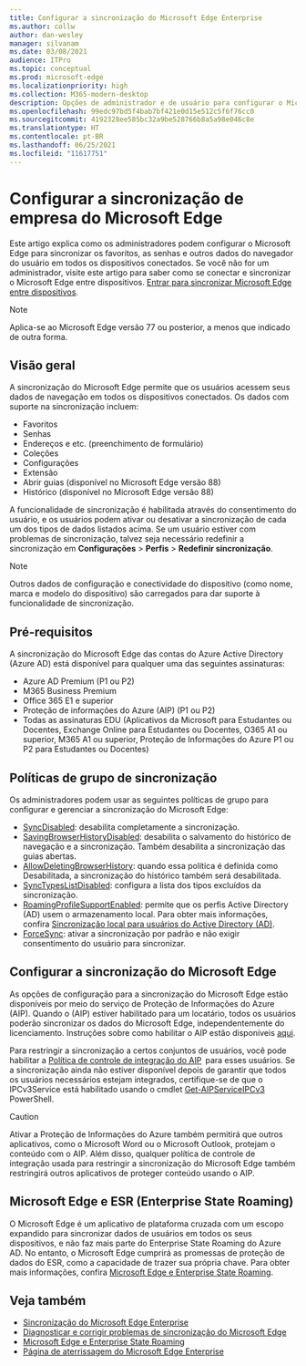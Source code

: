 ```yaml
---
title: Configurar a sincronização do Microsoft Edge Enterprise
ms.author: collw
author: dan-wesley
manager: silvanam
ms.date: 03/08/2021
audience: ITPro
ms.topic: conceptual
ms.prod: microsoft-edge
ms.localizationpriority: high
ms.collection: M365-modern-desktop
description: Opções de administrador e de usuário para configurar o Microsoft Edge para sincronizar os favoritos, senhas e outros dados do navegador.
ms.openlocfilehash: 99edc97bd5f4bab7bf421e0d15e512c5f6f76cc0
ms.sourcegitcommit: 4192328ee585bc32a9be528766b8a5a98e046c8e
ms.translationtype: HT
ms.contentlocale: pt-BR
ms.lasthandoff: 06/25/2021
ms.locfileid: "11617751"
---
```

# <a name="configure-microsoft-edge-enterprise-sync"></a>Configurar a sincronização de empresa do Microsoft Edge

Este artigo explica como os administradores podem configurar o Microsoft Edge para sincronizar os favoritos, as senhas e outros dados do navegador do usuário em todos os dispositivos conectados. Se você não for um administrador, visite este artigo para saber como se conectar e sincronizar o Microsoft Edge entre dispositivos. [Entrar para sincronizar Microsoft Edge entre dispositivos](https://support.microsoft.com/microsoft-edge/sign-in-to-sync-microsoft-edge-across-devices-e6ffa79b-ed52-aa32-47e2-5d5597fe4674).

> [!NOTE]
> Aplica-se ao Microsoft Edge versão 77 ou posterior, a menos que indicado de outra forma.

## <a name="overview"></a>Visão geral

A sincronização do Microsoft Edge permite que os usuários acessem seus dados de navegação em todos os dispositivos conectados. Os dados com suporte na sincronização incluem:

- Favoritos
- Senhas
- Endereços e etc. (preenchimento de formulário)
- Coleções
- Configurações
- Extensão
- Abrir guias (disponível no Microsoft Edge versão 88)
- Histórico (disponível no Microsoft Edge versão 88)

A funcionalidade de sincronização é habilitada através do consentimento do usuário, e os usuários podem ativar ou desativar a sincronização de cada um dos tipos de dados listados acima. Se um usuário estiver com problemas de sincronização, talvez seja necessário redefinir a sincronização em **Configurações** > **Perfis** > **Redefinir sincronização**.

> [!NOTE]
> Outros dados de configuração e conectividade do dispositivo (como nome, marca e modelo do dispositivo) são carregados para dar suporte à funcionalidade de sincronização.

## <a name="prerequisites"></a>Pré-requisitos

A sincronização do Microsoft Edge das contas do Azure Active Directory (Azure AD) está disponível para qualquer uma das seguintes assinaturas:

- Azure AD Premium (P1 ou P2)
- M365 Business Premium
- Office 365 E1 e superior
- Proteção de informações do Azure (AIP) (P1 ou P2)
- Todas as assinaturas EDU (Aplicativos da Microsoft para Estudantes ou Docentes, Exchange Online para Estudantes ou Docentes, O365 A1 ou superior, M365 A1 ou superior, Proteção de Informações do Azure P1 ou P2 para Estudantes ou Docentes)

## <a name="sync-group-policies"></a>Políticas de grupo de sincronização

Os administradores podem usar as seguintes políticas de grupo para configurar e gerenciar a sincronização do Microsoft Edge:

- [SyncDisabled](./microsoft-edge-policies.md#syncdisabled): desabilita completamente a sincronização.
- [SavingBrowserHistoryDisabled](./microsoft-edge-policies.md#savingbrowserhistorydisabled): desabilita o salvamento do histórico de navegação e a sincronização. Também desabilita a sincronização das guias abertas.
- [AllowDeletingBrowserHistory](./microsoft-edge-policies.md#allowdeletingbrowserhistory): quando essa política é definida como Desabilitada, a sincronização do histórico também será desabilitada.
- [SyncTypesListDisabled](./microsoft-edge-policies.md#synctypeslistdisabled): configura a lista dos tipos excluídos da sincronização.
- [RoamingProfileSupportEnabled](./microsoft-edge-policies.md#roamingprofilesupportenabled): permite que os perfis Active Directory (AD) usem o armazenamento local. Para obter mais informações, confira [Sincronização local para usuários do Active Directory (AD)](./microsoft-edge-on-premises-sync.md).
- [ForceSync](/deployedge/microsoft-edge-policies#forcesync): ativar a sincronização por padrão e não exigir consentimento do usuário para sincronizar.  

## <a name="configure-microsoft-edge-sync"></a>Configurar a sincronização do Microsoft Edge

As opções de configuração para a sincronização do Microsoft Edge estão disponíveis por meio do serviço de Proteção de Informações do Azure (AIP). Quando o (AIP) estiver habilitado para um locatário, todos os usuários poderão sincronizar os dados do Microsoft Edge, independentemente do licenciamento. Instruções sobre como habilitar o AIP estão disponíveis [aqui](/azure/information-protection/activate-office365).

Para restringir a sincronização a certos conjuntos de usuários, você pode habilitar a [Política de controle de integração do AIP](/powershell/module/aipservice/set-aipserviceonboardingcontrolpolicy?preserve-view=true&view=azureipps)  para esses usuários. Se a sincronização ainda não estiver disponível depois de garantir que todos os usuários necessários estejam integrados, certifique-se de que o IPCv3Service está habilitado usando o cmdlet [Get-AIPServiceIPCv3](/powershell/module/aipservice/get-aipserviceipcv3?preserve-view=true&view=azureipps)  PowerShell.

> [!CAUTION]
> Ativar a Proteção de Informações do Azure também permitirá que outros aplicativos, como o Microsoft Word ou o Microsoft Outlook, protejam o conteúdo com o AIP. Além disso, qualquer política de controle de integração usada para restringir a sincronização do Microsoft Edge também restringirá outros aplicativos de proteger conteúdo usando o AIP.

## <a name="microsoft-edge-and-enterprise-state-roaming-esr"></a>Microsoft Edge e ESR (Enterprise State Roaming)

O Microsoft Edge é um aplicativo de plataforma cruzada com um escopo expandido para sincronizar dados de usuários em todos os seus dispositivos, e não faz mais parte do Enterprise State Roaming do Azure AD. No entanto, o Microsoft Edge cumprirá as promessas de proteção de dados do ESR, como a capacidade de trazer sua própria chave. Para obter mais informações, confira [Microsoft Edge e Enterprise State Roaming](microsoft-edge-enterprise-state-roaming.md).

## <a name="see-also"></a>Veja também

- [Sincronização do Microsoft Edge Enterprise](microsoft-edge-enterprise-sync.md)
- [Diagnosticar e corrigir problemas de sincronização do Microsoft Edge](microsoft-edge-troubleshoot-enterprise-sync.md)
- [Microsoft Edge e Enterprise State Roaming](microsoft-edge-enterprise-state-roaming.md)
- [Página de aterrissagem do Microsoft Edge Enterprise](https://aka.ms/EdgeEnterprise)